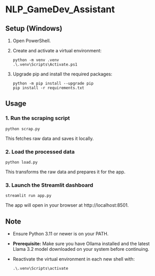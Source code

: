 # NLP_GameDev_Assistant

## Setup (Windows)

1. Open PowerShell.
2. Create and activate a virtual environment:

   ```
   python -m venv .venv
   .\.venv\Scripts\Activate.ps1
   ```

3. Upgrade pip and install the required packages:

   ```
   python -m pip install --upgrade pip
   pip install -r requirements.txt
   ```

## Usage

### 1. Run the scraping script

```
python scrap.py
```

This fetches raw data and saves it locally.

### 2. Load the processed data

```
python load.py
```

This transforms the raw data and prepares it for the app.

### 3. Launch the Streamlit dashboard

```
streamlit run app.py
```

The app will open in your browser at http://localhost:8501.

## Note

- Ensure Python 3.11 or newer is on your PATH.
- **Prerequisite:** Make sure you have Ollama installed and the latest Llama 3.2 model downloaded on your system before continuing.
- Reactivate the virtual environment in each new shell with:

  ```
  .\.venv\Scripts\activate
  ```
